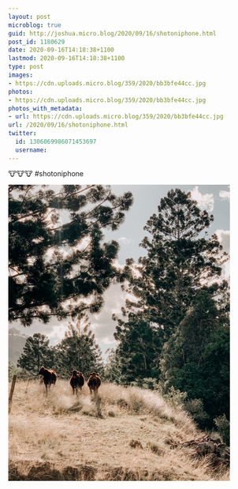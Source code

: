 ```yaml
---
layout: post
microblog: true
guid: http://joshua.micro.blog/2020/09/16/shotoniphone.html
post_id: 1180629
date: 2020-09-16T14:18:38+1100
lastmod: 2020-09-16T14:18:38+1100
type: post
images:
- https://cdn.uploads.micro.blog/359/2020/bb3bfe44cc.jpg
photos:
- https://cdn.uploads.micro.blog/359/2020/bb3bfe44cc.jpg
photos_with_metadata:
- url: https://cdn.uploads.micro.blog/359/2020/bb3bfe44cc.jpg
url: /2020/09/16/shotoniphone.html
twitter:
  id: 1306069986071453697
  username: 
---
```

🐮🐮🐮 #shotoniphone

<img src="uploads/2020/bb3bfe44cc.jpg" width="450" height="600" alt="" />
